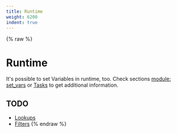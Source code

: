 ```yaml
---
title: Runtime
weight: 6200
indent: true
---
```


{% raw %}
# Runtime

It's possible to set Variables in runtime, too. Check sections [module: set_vars](./set_vars.html)
or [Tasks](./tasks.html) to get additional information.

## TODO

- [Lookups](lookups.md)
- [Filters](filters.md)
{% endraw %}